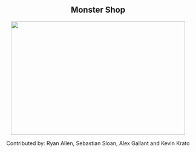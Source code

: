<h2 align="center">Monster Shop</h2>

<p align="center">
  <img width="460" height="300" src="https://encrypted-tbn0.gstatic.com/images?q=tbn:ANd9GcT4Ezv_1ycTfL2MBBkDBYvQY0minotK04J7DQlLc59uIEFtebKiJw&s">
</p>


<p align="center">Contributed by: Ryan Allen, Sebastian Sloan, Alex Gallant and Kevin Krato</p>




